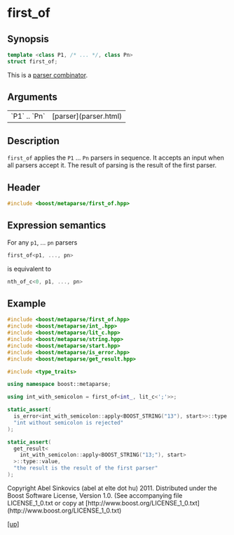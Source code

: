 # first_of

## Synopsis

```cpp
template <class P1, /* ... */, class Pn>
struct first_of;
```

This is a [parser combinator](parser_combinator.html).

## Arguments

<table cellpadding='0' cellspacing='0'>
  <tr>
    <td>`P1` .. `Pn`</td>
    <td>[parser](parser.html)</td>
  </tr>
</table>

## Description

`first_of` applies the `P1` ... `Pn` parsers in sequence. It accepts an input
when all parsers accept it. The result of parsing is the result of the first
parser.

## Header

```cpp
#include <boost/metaparse/first_of.hpp>
```

## Expression semantics

For any `p1`, ... `pn` parsers

```cpp
first_of<p1, ..., pn>
```

is equivalent to

```cpp
nth_of_c<0, p1, ..., pn>
```

## Example

```cpp
#include <boost/metaparse/first_of.hpp>
#include <boost/metaparse/int_.hpp>
#include <boost/metaparse/lit_c.hpp>
#include <boost/metaparse/string.hpp>
#include <boost/metaparse/start.hpp>
#include <boost/metaparse/is_error.hpp>
#include <boost/metaparse/get_result.hpp>

#include <type_traits>

using namespace boost::metaparse;

using int_with_semicolon = first_of<int_, lit_c<';'>>;

static_assert(
  is_error<int_with_semicolon::apply<BOOST_STRING("13"), start>>::type::value,
  "int without semicolon is rejected"
);

static_assert(
  get_result<
    int_with_semicolon::apply<BOOST_STRING("13;"), start>
  >::type::value,
  "the result is the result of the first parser"
);
```

<p class="copyright">
Copyright Abel Sinkovics (abel at elte dot hu) 2011.
Distributed under the Boost Software License, Version 1.0.
(See accompanying file LICENSE_1_0.txt or copy at
[http://www.boost.org/LICENSE_1_0.txt](http://www.boost.org/LICENSE_1_0.txt)
</p>

[[up]](reference.html)



